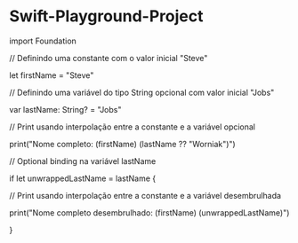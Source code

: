 # Swift-Playground-Project

import Foundation

// Definindo uma constante com o valor inicial "Steve"  

let firstName = "Steve"  
  
// Definindo uma variável do tipo String opcional com valor inicial "Jobs"  

var lastName: String? = "Jobs"  
  
// Print usando interpolação entre a constante e a variável opcional  

print("Nome completo: \(firstName) \(lastName ?? "Worniak")")  
  
// Optional binding na variável lastName  

if let unwrappedLastName = lastName {  
  
// Print usando interpolação entre a constante e a variável desembrulhada  
    
print("Nome completo desembrulhado: \(firstName) \(unwrappedLastName)")  
  
}  
